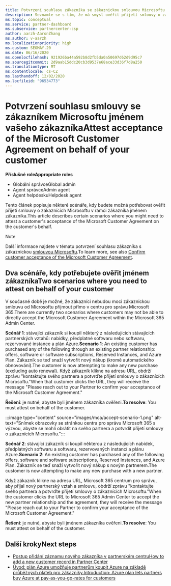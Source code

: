 ```yaml
---
title: Potvrzení souhlasu zákazníka se zákaznickou smlouvou Microsoftu
description: Seznamte se s tím, že má smysl ověřit přijetí smlouvy o zákaznících Microsoftu jménem zákazníka.
ms.topic: conceptual
ms.service: partner-dashboard
ms.subservice: partnercenter-csp
author: aarzh-AaronZhang
ms.author: v-aarzh
ms.localizationpriority: high
ms.custom: SEOMAY.20
ms.date: 06/16/2020
ms.openlocfilehash: 921926ba44a592b8d2fb5da0a50697d62d9d95c7
ms.sourcegitcommit: 2d9aab15ddc20cb3d9537e68ace33d36f7d8a250
ms.translationtype: MT
ms.contentlocale: cs-CZ
ms.lasthandoff: 12/02/2020
ms.locfileid: "96534773"
---
```

# <a name="attest-acceptance-of-the-microsoft-customer-agreement-on-behalf-of-your-customer"></a><span data-ttu-id="611bd-103">Potvrzení souhlasu smlouvy se zákazníkem Microsoftu jménem vašeho zákazníka</span><span class="sxs-lookup"><span data-stu-id="611bd-103">Attest acceptance of the Microsoft Customer Agreement on behalf of your customer</span></span>


<span data-ttu-id="611bd-104">**Příslušné role**</span><span class="sxs-lookup"><span data-stu-id="611bd-104">**Appropriate roles**</span></span>

- <span data-ttu-id="611bd-105">Globální správce</span><span class="sxs-lookup"><span data-stu-id="611bd-105">Global admin</span></span>
- <span data-ttu-id="611bd-106">Agent správce</span><span class="sxs-lookup"><span data-stu-id="611bd-106">Admin agent</span></span>
- <span data-ttu-id="611bd-107">Agent helpdesku</span><span class="sxs-lookup"><span data-stu-id="611bd-107">Helpdesk agent</span></span>

<span data-ttu-id="611bd-108">Tento článek popisuje některé scénáře, kdy budete možná potřebovat ověřit přijetí smlouvy o zákaznících Microsoftu v rámci zákazníka jménem zákazníka.</span><span class="sxs-lookup"><span data-stu-id="611bd-108">This article describes certain scenarios where you might need to attest a customer's acceptance of the Microsoft Customer Agreement on the customer's behalf.</span></span>

>[!NOTE]
><span data-ttu-id="611bd-109">Další informace najdete v tématu potvrzení souhlasu zákazníka s zákaznickou [smlouvou Microsoftu](confirm-customer-agreement.md).</span><span class="sxs-lookup"><span data-stu-id="611bd-109">To learn more, see also [Confirm customer acceptance of the Microsoft Customer Agreement](confirm-customer-agreement.md).</span></span>

## <a name="two-scenarios-where-you-need-to-attest-on-behalf-of-your-customer"></a><span data-ttu-id="611bd-110">Dva scénáře, kdy potřebujete ověřit jménem zákazníka</span><span class="sxs-lookup"><span data-stu-id="611bd-110">Two scenarios where you need to attest on behalf of your customer</span></span>

<span data-ttu-id="611bd-111">V současné době je možné, že zákazníci nebudou moci zákaznickou smlouvu od Microsoftu přijmout přímo v centru pro správu Microsoft 365.</span><span class="sxs-lookup"><span data-stu-id="611bd-111">There are currently two scenarios where customers may not be able to directly accept the Microsoft Customer Agreement within the Microsoft 365 Admin Center.</span></span>

<span data-ttu-id="611bd-112">**Scénář 1**: stávající zákazník si koupil některý z následujících stávajících partnerských vztahů: nabídky, předplatné softwaru nebo softwaru, rezervované instance a plán Azure.</span><span class="sxs-lookup"><span data-stu-id="611bd-112">**Scenario 1**: An existing customer has purchased any of the following through an existing partner relationship: offers, software or software subscriptions, Reserved Instances, and Azure Plan.</span></span> <span data-ttu-id="611bd-113">Zákazník se teď snaží vytvořit nový nákup (kromě automatického obnovování).</span><span class="sxs-lookup"><span data-stu-id="611bd-113">The customer is now attempting to make any new purchase (excluding auto renewal).</span></span> <span data-ttu-id="611bd-114">Když zákazník klikne na adresu URL, obdrží zprávu "kontaktujte svého partnera a potvrďte přijetí smlouvy o zákaznících Microsoftu."</span><span class="sxs-lookup"><span data-stu-id="611bd-114">When that customer clicks the URL, they will receive the message "Please reach out to your Partner to confirm your acceptance of the Microsoft Customer Agreement."</span></span>  

<span data-ttu-id="611bd-115">**Řešení**: je nutné, abyste byli jménem zákazníka ověřeni.</span><span class="sxs-lookup"><span data-stu-id="611bd-115">**To resolve**: You must attest on behalf of the customer.</span></span>

:::image type="content" source="images/mca/accept-scenario-1.png" alt-text="Snímek obrazovky se stránkou centra pro správu Microsoft 365 s výzvou, abyste se mohli obrátit na svého partnera a potvrdit přijetí smlouvy o zákaznících Microsoftu.":::

<span data-ttu-id="611bd-117">**Scénář 2**: stávající zákazník si koupil některou z následujících nabídek, předplatných softwaru a softwaru, rezervovaných instancí a plánu Azure.</span><span class="sxs-lookup"><span data-stu-id="611bd-117">**Scenario 2**: An existing customer has purchased any of the following offers, software and software subscriptions, Reserved Instances, and Azure Plan.</span></span> <span data-ttu-id="611bd-118">Zákazník se teď snaží vytvořit nový nákup s novým partnerem.</span><span class="sxs-lookup"><span data-stu-id="611bd-118">The customer is now attempting to make any new purchase with a new partner.</span></span>

<span data-ttu-id="611bd-119">Když zákazník klikne na adresu URL, Microsoft 365 centrum pro správu, aby přijal nový partnerský vztah a smlouvu, obdrží zprávu "kontaktujte svého partnera a potvrďte přijetí smlouvy o zákaznících Microsoftu."</span><span class="sxs-lookup"><span data-stu-id="611bd-119">When the customer clicks the URL to Microsoft 365 Admin Center to accept the new partner relationship and the agreement, they will receive the message "Please reach out to your Partner to confirm your acceptance of the Microsoft Customer Agreement."</span></span>  

<span data-ttu-id="611bd-120">**Řešení**: je nutné, abyste byli jménem zákazníka ověřeni.</span><span class="sxs-lookup"><span data-stu-id="611bd-120">**To resolve**: You must attest on behalf of the customer.</span></span>  

## <a name="next-steps"></a><span data-ttu-id="611bd-121">Další kroky</span><span class="sxs-lookup"><span data-stu-id="611bd-121">Next steps</span></span>

- [<span data-ttu-id="611bd-122">Postup přidání záznamu nového zákazníka v partnerském centru</span><span class="sxs-lookup"><span data-stu-id="611bd-122">How to add a new customer record in Partner Center</span></span>](add-a-new-customer.md)
- [<span data-ttu-id="611bd-123">Úvod: plán Azure umožňuje partnerům koupit Azure na základě průběžných plateb pro zákazníky.</span><span class="sxs-lookup"><span data-stu-id="611bd-123">Introduction: Azure plan lets partners buy Azure at pay-as-you-go-rates for customers</span></span>](azure-plan-lp.md)
